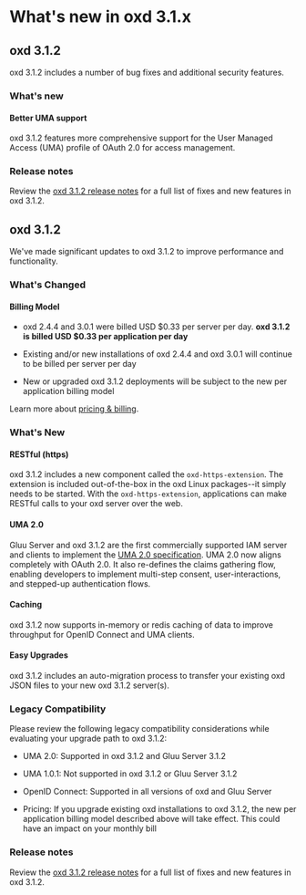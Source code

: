 # What's new in oxd 3.1.x

## oxd 3.1.2
oxd 3.1.2 includes a number of bug fixes and additional security features. 

### What's new

#### Better UMA support
oxd 3.1.2 features more comprehensive support for the User Managed Access (UMA) profile of OAuth 2.0 for access management. 


### Release notes

Review the [oxd 3.1.2 release notes](./release-notes/index.md) for a full list of fixes and new features in oxd 3.1.2. 


## oxd 3.1.2
We've made significant updates to oxd 3.1.2 to improve performance and functionality. 

### What's Changed

#### Billing Model
- oxd 2.4.4 and 3.0.1 were billed USD $0.33 per server per day. **oxd 3.1.2 is billed USD $0.33 per application per day**

- Existing and/or new installations of oxd 2.4.4 and oxd 3.0.1 will continue to be billed per server per day

- New or upgraded oxd 3.1.2 deployments will be subject to the new per application billing model

Learn more about [pricing & billing](./index.md#pricing--billing). 

### What's New

#### RESTful (https)
oxd 3.1.2 includes a new component called the `oxd-https-extension`. The extension is included out-of-the-box in the oxd Linux packages--it simply needs to be started. With the `oxd-https-extension`, applications can make RESTful calls to your oxd server over the web.

#### UMA 2.0
Gluu Server and oxd 3.1.2 are the first commercially supported IAM server and clients to implement the [UMA 2.0 specification](https://docs.kantarainitiative.org/uma/wg/oauth-uma-grant-2.0-05.html). UMA 2.0 now aligns completely with OAuth 2.0. It also re-defines the claims gathering flow, enabling developers to implement multi-step consent, user-interactions, and stepped-up authentication flows. 

#### Caching
oxd 3.1.2 now supports in-memory or redis caching of data to improve throughput for OpenID Connect and UMA clients.

#### Easy Upgrades
oxd 3.1.2 includes an auto-migration process to transfer your existing oxd JSON files to your new oxd 3.1.2 server(s).

### Legacy Compatibility

Please review the following legacy compatibility considerations while evaluating your upgrade path to oxd 3.1.2:

- UMA 2.0: Supported in oxd 3.1.2 and Gluu Server 3.1.2    

- UMA 1.0.1: Not supported in oxd 3.1.2 or Gluu Server 3.1.2

- OpenID Connect: Supported in all versions of oxd and Gluu Server   

- Pricing: If you upgrade existing oxd installations to oxd 3.1.2, the new per application billing model described above will take effect. This could have an impact on your monthly bill   

### Release notes

Review the [oxd 3.1.2 release notes](https://gluu.org/docs/oxd/3.1.2/release-notes/) for a full list of fixes and new features in oxd 3.1.2. 
